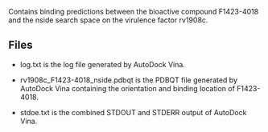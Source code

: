 Contains binding predictions between the bioactive compound F1423-4018 and the nside search space on the virulence factor rv1908c.

## Files

- log.txt is the log file generated by AutoDock Vina.

- rv1908c_F1423-4018_nside.pdbqt is the PDBQT file generated by AutoDock Vina containing the orientation and binding location of F1423-4018.

- stdoe.txt is the combined STDOUT and STDERR output of AutoDock Vina.

